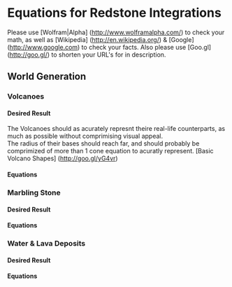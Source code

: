 # Equations for Redstone Integrations
Please use [Wolfram|Alpha] (http://www.wolframalpha.com/) to check your math, as well as [Wikipedia] (http://en.wikipedia.org/) & [Google] (http://www.google.com) to check your facts. Also please use [Goo.gl] (http://goo.gl/) to shorten your URL's for in description.
## World Generation
### Volcanoes
#### Desired Result
The Volcanoes should as acurately represnt theire real-life counterparts, as much as possible without comprimising visual appeal.  
The radius of their bases should reach far, and should probably be comprimized of more than 1 cone equation to acuratly represent. 
[Basic Volcano Shapes] (http://goo.gl/yG4vr)
#### Equations
### Marbling Stone
#### Desired Result
#### Equations
### Water & Lava Deposits
#### Desired Result
#### Equations
